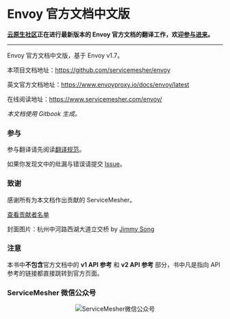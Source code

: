 # Envoy 官方文档中文版

**[云原生社区](https://mp.weixin.qq.com/s/vWlSdzz2MNdXRr0sd2-LFg)正在进行最新版本的 Envoy 官方文档的翻译工作，欢迎[参与进来](https://github.com/cloudnativeto/envoy/tree/zh/docs/root)。**

---

Envoy 官方文档中文版，基于 Envoy v1.7。

本项目文档地址：https://github.com/servicemesher/envoy

英文官方文档地址：https://www.envoyproxy.io/docs/envoy/latest

在线阅读地址：<https://www.servicemesher.com/envoy/>

*本文档使用 Gitbook 生成。*

### 参与

参与翻译请先阅读[翻译规范](https://github.com/servicemesher/envoy/blob/master/CODE_OF_CONDUCT.md)。

如果你发现文中的纰漏与错误请提交 [Issue](https://github.com/servicemesher/envoy/issues/new)。

### 致谢

感谢所有为本文档作出贡献的 ServiceMesher。

[查看贡献者名单](https://github.com/servicemesher/envoy/graphs/contributors)

封面图片：杭州中河路西湖大道立交桥 by [Jimmy Song](https://github.com/rootsongjc)

### 注意

本书中**不包含**官方文档中的 **v1 API 参考** 和 **v2 API 参考** 部分，书中凡是指向 API 参考的链接都直接跳转到官方页面。

### ServiceMesher 微信公众号

<p align="center">
<img src="images/servicemesher-qrcode.jpg" alt="ServiceMesher微信公众号"/>
</p>
